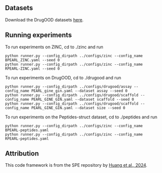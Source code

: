 ## Datasets

Download the DrugOOD datasets [here](https://drive.google.com/drive/folders/17nVALCgTz0LV8pVuoM0xQnRqwRH3Bz7a?usp=drive_link). 

## Running experiments

To run experiments on ZINC, cd to ./zinc and run
```
python runner.py --config_dirpath ../configs/zinc --config_name BPEARL_ZINC.yaml --seed 0
python runner.py --config_dirpath ../configs/zinc --config_name RPEARL-ZINC.yaml --seed 0
```

To run experiments on DrugOOD, cd to ./drugood and run
```
python runner.py --config_dirpath ../configs/drugood/assay --config_name PEARL_gine_gin.yaml --dataset assay --seed 0
python runner.py --config_dirpath ../configs/drugood/scaffold --config_name PEARL_GINE_GIN.yaml --dataset scaffold --seed 0
python runner.py --config_dirpath ../configs/drugood/scaffold --config_name PEARL_GINE_GIN.yaml --dataset size --seed 0 
```

To run experiments on the Peptides-struct dataset, cd to ./peptides and run
```
python runner.py --config_dirpath ../configs/zinc --config_name BPEARL-peptides.yaml 
python runner.py --config_dirpath ../configs/zinc --config_name RPEARL-peptides.yaml 
```

## Attribution
This code framework is from the SPE repository by [Huang et al., 2024](https://github.com/Graph-COM/SPE).